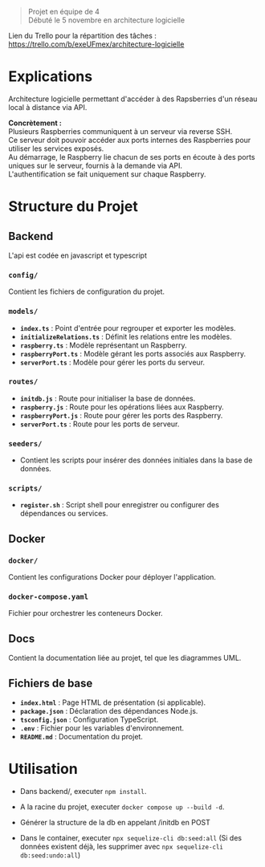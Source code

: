 > Projet en équipe de 4  
> Débuté le 5 novembre en architecture logicielle

Lien du Trello pour la répartition des tâches : https://trello.com/b/exeUFmex/architecture-logicielle

# Explications

Architecture logicielle permettant d'accéder à des Rapsberries d'un réseau local à distance via API.

**Concrètement :**  
Plusieurs Raspberries communiquent à un serveur via reverse SSH.  
Ce serveur doit pouvoir accéder aux ports internes des Raspberries pour utiliser les services exposés.  
Au démarrage, le Raspberry lie chacun de ses ports en écoute à des ports uniques sur le serveur, fournis à la demande via API.  
L'authentification se fait uniquement sur chaque Raspberry.

# Structure du Projet

## Backend

L'api est codée en javascript et typescript

### `config/`
Contient les fichiers de configuration du projet.

### `models/`
- **`index.ts`** : Point d'entrée pour regrouper et exporter les modèles.
- **`initializeRelations.ts`** : Définit les relations entre les modèles.
- **`raspberry.ts`** : Modèle représentant un Raspberry.
- **`raspberryPort.ts`** : Modèle gérant les ports associés aux Raspberry.
- **`serverPort.ts`** : Modèle pour gérer les ports du serveur.

### `routes/`
- **`initdb.js`** : Route pour initialiser la base de données.
- **`raspberry.js`** : Route pour les opérations liées aux Raspberry.
- **`raspberryPort.js`** : Route pour gérer les ports des Raspberry.
- **`serverPort.ts`** : Route pour les ports de serveur.

### `seeders/`
- Contient les scripts pour insérer des données initiales dans la base de données.

### `scripts/`
- **`register.sh`** : Script shell pour enregistrer ou configurer des dépendances ou services.

## Docker

### `docker/`
Contient les configurations Docker pour déployer l'application.

### `docker-compose.yaml`
Fichier pour orchestrer les conteneurs Docker.

## Docs

Contient la documentation liée au projet, tel que les diagrammes UML.

## Fichiers de base

- **`index.html`** : Page HTML de présentation (si applicable).
- **`package.json`** : Déclaration des dépendances Node.js.
- **`tsconfig.json`** : Configuration TypeScript.
- **`.env`** : Fichier pour les variables d'environnement.
- **`README.md`** : Documentation du projet.


# Utilisation

-   Dans backend/, executer `npm install`.

-   A la racine du projet, executer `docker compose up --build -d`.

-   Générer la structure de la db en appelant /initdb en POST

-   Dans le container, executer `npx sequelize-cli db:seed:all` (Si des données existent déjà, les supprimer avec `npx sequelize-cli db:seed:undo:all`)
